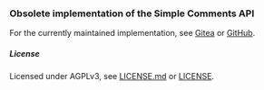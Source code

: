 ### Obsolete implementation of the Simple Comments API

For the currently maintained implementation, see [Gitea](https://git.maharshi.ninja/root/simple-comments-api) or [GitHub](https://github.com/mmjee/go-simple-comments-api).

##### License

Licensed under AGPLv3, see [LICENSE.md](LICENSE.md) or [LICENSE](LICENSE).